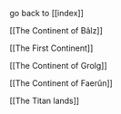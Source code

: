 go back to [[index]]



[[The Continent of Bâlz]]

[[The First Continent]]

[[The Continent of Grolg]]

[[The Continent of Faerûn]]

[[The Titan lands]]

